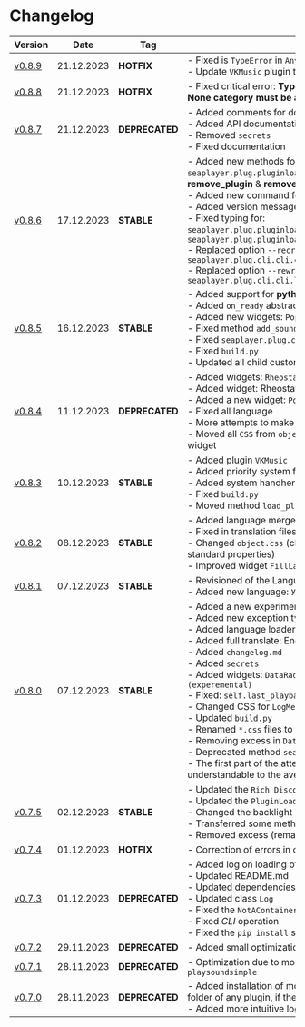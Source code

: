 # Changelog

| Version | Date | Tag | Changelog |
| ------- | ---- | --- | --------- |
| [v0.8.9](https://github.com/romanin-rf/SeaPlayer/releases/tag/v0.8.9) | 21.12.2023 | **HOTFIX** | - Fixed is `TypeError` in `AnySound.from_url`<br>- Update `VKMusic` plugin to v0.4.0 |
| [v0.8.8](https://github.com/romanin-rf/SeaPlayer/releases/tag/v0.8.8) | 21.12.2023 | **HOTFIX** | - Fixed critical error: **TypeError: @deprecated decorator with non-None category must be applied to a class or callable, not <staticmethod object>** |
| [v0.8.7](https://github.com/romanin-rf/SeaPlayer/releases/tag/v0.8.7) | 21.12.2023 | **DEPRECATED** | - Added comments for documentation (not fully)<br>- Added API documentation (not fully)<br>- Removed `secrets`<br>- Fixed documentation |
| [v0.8.6](https://github.com/romanin-rf/SeaPlayer/releases/tag/v0.8.6) | 17.12.2023 | **STABLE** | - Added new methods for `seaplayer.plug.pluginloader.PluginLoaderConfigManager`: **remove_plugin** & **remove_plugin_by_name_id**<br>- Added new command for `seaplug`: **unload**<br>- Added version message for `seaplug`<br>- Fixed typing for: `seaplayer.plug.pluginloader.PluginLoader.search_plugins_paths` & `seaplayer.plug.pluginloader.PluginLoader.aio_search_plugins_paths`<br>- Replaced option `--recreate` with `--overwrite` in `seaplayer.plug.cli.cli.creating`<br>- Replaced option `--rewrite` with `--overwrite` in `seaplayer.plug.cli.cli.loading` |
| [v0.8.5](https://github.com/romanin-rf/SeaPlayer/releases/tag/v0.8.5) | 16.12.2023 | **STABLE** | - Added support for **python3.8**<br>- Added `on_ready` abstract methods for plugins<br>- Added new widgets: `PopUpWindow`, `WaitButton`<br>- Fixed method `add_sounds_to_list`<br>- Fixed `seaplayer.plug.cli`<br>- Fixed `build.py`<br>- Updated all child custom modules |
| [v0.8.4](https://github.com/romanin-rf/SeaPlayer/releases/tag/v0.8.4) | 11.12.2023 | **DEPRECATED** | - Added widgets: `Rheostat`, `ClickableLabel`<br>- Added widget: Rheostat<br>- Added a new widget: `PopUp`<br>- Fixed all language<br>- More attempts to make `Confiturate` screen clearer<br>- Moved all `CSS` from `objects.tcss` to `DEFAULT_CSS` separately for each widget |
| [v0.8.3](https://github.com/romanin-rf/SeaPlayer/releases/tag/v0.8.3) | 10.12.2023 | **STABLE** | - Added plugin `VKMusic`<br>- Added priority system for codecs<br>- Added system handhers of value<br>- Fixed `build.py`<br>- Moved method `load_plugin_info` in `seaplayer.plug.pluginloader` |
| [v0.8.2](https://github.com/romanin-rf/SeaPlayer/releases/tag/v0.8.2) | 08.12.2023 | **STABLE** | - Added language merge (for translating plugins)<br>- Fixed in translation files (`Log Menu Enable` -> `Logging` )<br>- Changed `object.css` (classes will no longer be used to specify standard properties)<br>- Improved widget `FillLabel` |
| [v0.8.1](https://github.com/romanin-rf/SeaPlayer/releases/tag/v0.8.1) | 07.12.2023 | **STABLE** | - Revisioned of the LanguageLoader<br>- Added new language: `Українська` |
| [v0.8.0](https://github.com/romanin-rf/SeaPlayer/releases/tag/v0.8.0) | 07.12.2023 | **STABLE** | - Added a new experimental `PopUp` widget (pop-up window)<br>- Added new exception type `Error`<br>- Added language loader system<br>- Added full translate: English, Русский<br>- Added `changelog.md`<br>- Added `secrets`<br>- Added widgets: `DataRadioButton`, `ClikableButton` and `Rheostat (experemental)`<br>- Fixed: `self.last_playback_status` not is int<br>- Changed CSS for `LogMenu`<br>- Updated `build.py`<br>- Renamed `*.css` files to `.tcss`<br>- Removing excess in `DataOptions` (from past updates)<br>- Deprecated method `seaplayer.functions.check_status`<br>- The first part of the attempts to make the `Configurate Screen` understandable to the average user |
| [v0.7.5](https://github.com/romanin-rf/SeaPlayer/releases/tag/v0.7.5) | 02.12.2023 | **STABLE** | - Updated the `Rich Discord Status` plugin (v0.2.1)<br>- Updated the `PluginLoader` (v0.3.0)<br>- Changed the backlight in the logs<br>- Transferred some methods to `functions.py`<br>- Removed excess (remaining from other updates) |
| [v0.7.4](https://github.com/romanin-rf/SeaPlayer/releases/tag/v0.7.4) | 01.12.2023 | **HOTFIX** | - Correction of errors in custom modules |
| [v0.7.3](https://github.com/romanin-rf/SeaPlayer/releases/tag/v0.7.3) | 01.12.2023 | **DEPRECATED** | - Added log on loading of `SeaPlayer`<br>- Updated README.md<br>- Updated dependencies<br>- Updated class `Log`<br>- Fixed the `NotAContainer` bug<br>- Fixed *CLI* operation<br>- Fixed the `pip install` startup error |
| [v0.7.2](https://github.com/romanin-rf/SeaPlayer/releases/tag/v0.7.2) | 29.11.2023 | **DEPRECATED** | - Added small optimizations |
| [v0.7.1](https://github.com/romanin-rf/SeaPlayer/releases/tag/v0.7.1.post1) | 28.11.2023 | **DEPRECATED** | - Optimization due to more transplanting to a newer version of `playsoundsimple` |
| [v0.7.0](https://github.com/romanin-rf/SeaPlayer/releases/tag/v0.7.0) | 28.11.2023 | **DEPRECATED** | - Added installation of modules from a file `requirements.txt` in the folder of any plugin, if there is one<br>- Added more intuitive logging |
